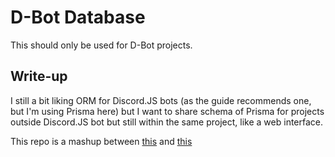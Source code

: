 # D-Bot Database

This should only be used for D-Bot projects.

## Write-up

I still a bit liking ORM for Discord.JS bots (as the guide recommends one, but I'm using Prisma here) but I want to share schema of Prisma for projects outside Discord.JS bot but still within the same project, like a web interface.

This repo is a mashup between [this](https://github.com/MarcMogdanz/typed-prisma-package) and [this](https://isidoro-ferreiro.medium.com/share-your-prisma-client-across-projects-44d1c7aca6fd)